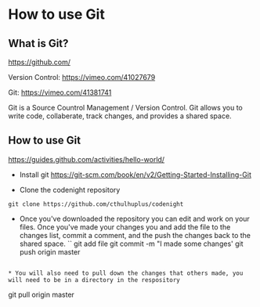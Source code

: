 # How to use Git
## What is Git?
https://github.com/

Version Control:
https://vimeo.com/41027679

Git:
https://vimeo.com/41381741

Git is a Source Countrol Management / Version Control.  Git allows you to write code, collaberate, track changes, and provides a shared space.

## How to use Git
https://guides.github.com/activities/hello-world/

* Install git
https://git-scm.com/book/en/v2/Getting-Started-Installing-Git

* Clone the codenight repository
```
git clone https://github.com/cthulhuplus/codenight
```

* Once you've downloaded the repository you can edit and work on your files.  Once you've made your changes you and add the file to the changes list, commit a comment, and the push the changes back to the shared space.
``
git add file
git commit -m "I made some changes'
git push origin master
```

* You will also need to pull down the changes that others made, you will need to be in a directory in the respository
```
git pull origin master
```
